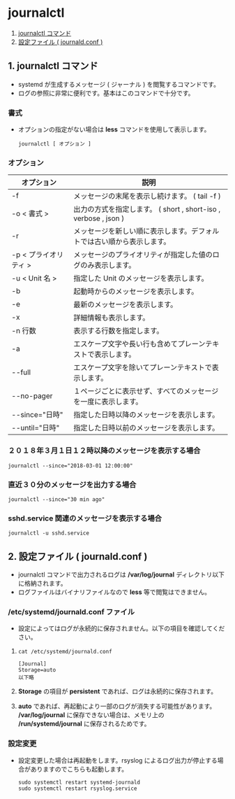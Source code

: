 # journalctl
1. [journalctl コマンド](#anchor1)
2. [設定ファイル ( journald.conf )](#anchor2)

<a id="anchor1"></a>

## 1. journalctl コマンド
 - systemd が生成するメッセージ ( ジャーナル ) を閲覧するコマンドです。
 - ログの参照に非常に便利です。基本はこのコマンドで十分です。

### 書式
 - オプションの指定がない場合は **less** コマンドを使用して表示します。

    ```:コマンド
    journalctl [ オプション ]
    ```

### オプション

|オプション|説明|
|---|---|
|-f|メッセージの末尾を表示し続けます。 ( tail -f )|
|-o < 書式 >|出力の方式を指定します。 ( short , short-iso , verbose , json )|
|-r|メッセージを新しい順に表示します。デフォルトでは古い順から表示します。|
|-p < プライオリティ >|メッセージのプライオリティが指定した値のログのみ表示します。|
|-u < Unit 名 >|指定した Unit のメッセージを表示します。|
|-b|起動時からのメッセージを表示します。|
|-e|最新のメッセージを表示します。|
|-x|詳細情報も表示します。|
|-n 行数|表示する行数を指定します。|
|-a|エスケープ文字や長い行も含めてプレーンテキストで表示します。|
|--full|エスケープ文字を除いてプレーンテキストで表示します。|
|--no-pager|１ページごとに表示せず、すべてのメッセージを一度に表示します。|
|--since="日時"|指定した日時以降のメッセージを表示します。|
|--until="日時"|指定した日時以前のメッセージを表示します。|

### ２０１８年３月１日１２時以降のメッセージを表示する場合

 ```:コマンド
 journalctl --since="2018-03-01 12:00:00"
 ```

### 直近３０分のメッセージを出力する場合

 ```:コマンド
 journalctl --since="30 min ago"
 ```

### sshd.service 関連のメッセージを表示する場合

 ```:コマンド
 journalctl -u sshd.service
 ```

<a id="anchor2"></a>

## 2. 設定ファイル ( journald.conf )
 - journalctl コマンドで出力されるログは **/var/log/journal** ディレクトリ以下に格納されます。
 - ログファイルはバイナリファイルなので **less** 等で閲覧はできません。

### /etc/systemd/journald.conf ファイル
 - 設定によってはログが永続的に保存されません。以下の項目を確認してください。
1. ` cat /etc/systemd/journald.conf `

    ```:設定例
    [Journal]
    Storage=auto
    以下略
    ```

2. **Storage** の項目が **persistent** であれば、ログは永続的に保存されます。
3. **auto** であれば、再起動により一部のログが消失する可能性があります。<br>**/var/log/journal** に保存できない場合は、メモリ上の **/run/systemd/journal** に保存されるためです。

### 設定変更
 - 設定変更した場合は再起動をします。rsyslog によるログ出力が停止する場合がありますのでこちらも起動します。

    ```:コマンド
    sudo systemctl restart systemd-journald
    sudo systemctl restart rsyslog.service
    ```
